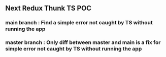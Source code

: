 ## Next Redux Thunk TS POC

### main branch : Find a simple error not caught by TS without running the app

### master branch : Only diff between master and main is a fix for simple error not caught by TS without running the app

